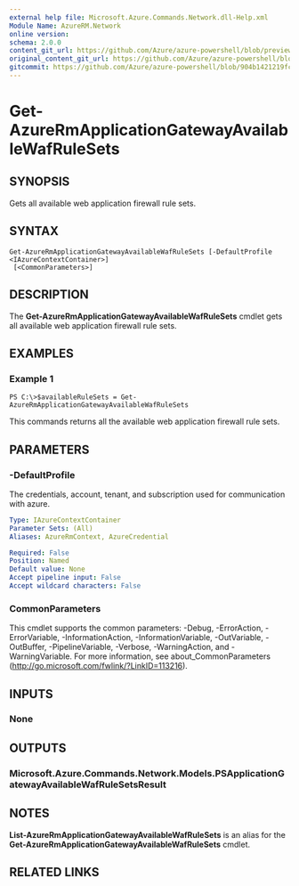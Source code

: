 ```yaml
---
external help file: Microsoft.Azure.Commands.Network.dll-Help.xml
Module Name: AzureRM.Network
online version:
schema: 2.0.0
content_git_url: https://github.com/Azure/azure-powershell/blob/preview/src/ResourceManager/Network/Commands.Network/help/Get-AzureRmApplicationGatewayAvailableWafRuleSets.md
original_content_git_url: https://github.com/Azure/azure-powershell/blob/preview/src/ResourceManager/Network/Commands.Network/help/Get-AzureRmApplicationGatewayAvailableWafRuleSets.md
gitcommit: https://github.com/Azure/azure-powershell/blob/904b1421219fc34591976d376360f37a8a28fa9a
---
```


# Get-AzureRmApplicationGatewayAvailableWafRuleSets

## SYNOPSIS
Gets all available web application firewall rule sets.

## SYNTAX

```
Get-AzureRmApplicationGatewayAvailableWafRuleSets [-DefaultProfile <IAzureContextContainer>]
 [<CommonParameters>]
```

## DESCRIPTION
The **Get-AzureRmApplicationGatewayAvailableWafRuleSets** cmdlet gets all available web application firewall rule sets.

## EXAMPLES

### Example 1
```
PS C:\>$availableRuleSets = Get-AzureRmApplicationGatewayAvailableWafRuleSets
```

This commands returns all the available web application firewall rule sets.

## PARAMETERS

### -DefaultProfile
The credentials, account, tenant, and subscription used for communication with azure.

```yaml
Type: IAzureContextContainer
Parameter Sets: (All)
Aliases: AzureRmContext, AzureCredential

Required: False
Position: Named
Default value: None
Accept pipeline input: False
Accept wildcard characters: False
```

### CommonParameters
This cmdlet supports the common parameters: -Debug, -ErrorAction, -ErrorVariable, -InformationAction, -InformationVariable, -OutVariable, -OutBuffer, -PipelineVariable, -Verbose, -WarningAction, and -WarningVariable. For more information, see about_CommonParameters (http://go.microsoft.com/fwlink/?LinkID=113216).

## INPUTS

### None

## OUTPUTS

### Microsoft.Azure.Commands.Network.Models.PSApplicationGatewayAvailableWafRuleSetsResult

## NOTES
**List-AzureRmApplicationGatewayAvailableWafRuleSets** is an alias for the **Get-AzureRmApplicationGatewayAvailableWafRuleSets** cmdlet.

## RELATED LINKS

